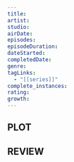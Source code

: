 ```yaml
---
title:
artist:
studio:
airDate:
episodes:
episodeDuration:
dateStarted:
completedDate:
genre:
tagLinks:
  - "[[series]]"
complete_instances:
rating:
growth:
---
```

## PLOT


## REVIEW

